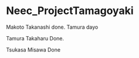 # Neec_ProjectTamagoyaki
Makoto Takanashi done.
Tamura dayo

Tamura Takaharu Done.

Tsukasa Misawa Done